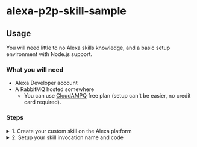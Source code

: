 # alexa-p2p-skill-sample

## Usage
You will need little to no Alexa skills knowledge, and a basic setup environment with Node.js support.

### What you will need
- Alexa Developer account
- A RabbitMQ hosted somewhere
  - You can use [CloudAMPQ](https://www.cloudamqp.com/) free plan (setup can't be easier, no credit card required).

### Steps
<details>
<summary>1. Create your custom skill on the Alexa platform</summary>
1.1. Access your [Alexa developer console](https://developer.amazon.com/alexa/console/ask)
1.2. [Create new skill](https://developer.amazon.com/alexa/console/ask/create-new-skill)
1.3. Fill yous "Skill Name", choose "Custom" model and then "Alexa-Hosted (Node.js)"
1.4. Select "Hello World Skill" as your template
</details>

<details>
<summary>2. Setup your skill invocation name and code</summary>
2.1. At your skill's "Build" tab, select "Invocation" (left side menu), and fill your "Invocation name"
    - This is what you will use when asking alexa to use your skill. (E.g.: "Alexa, open <invocation name> and run command.")
2.2. [Create new skill](https://developer.amazon.com/alexa/console/ask/create-new-skill)
2.3. Fill yous "Skill Name", choose "Custom" model and then "Alexa-Hosted (Node.js)"
2.4. Select "Hello World Skill" as your template
</details>
